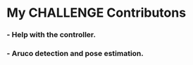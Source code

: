 # My CHALLENGE Contributons

### - Help with the controller.
### - Aruco detection and pose estimation.
